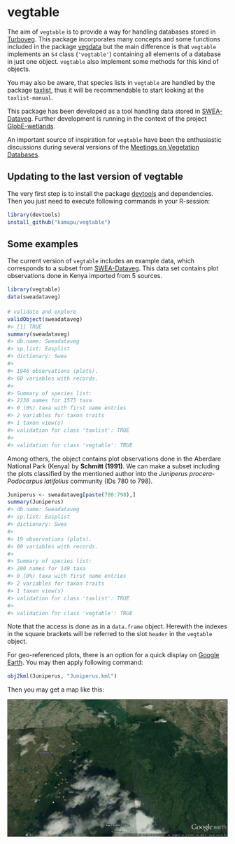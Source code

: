 <!-- README.md is generated from README.Rmd. Please edit that file -->



# vegtable

The aim of `vegtable` is to provide a way for handling databases stored in
[Turboveg](http://www.synbiosys.alterra.nl/turboveg).
This package incorporates many concepts and some functions included in the
package [vegdata](https://cran.r-project.org/package=vegdata)
but the main difference is that `vegtable` implements an `S4` class
(`'vegtable'`) containing all elements of a database in just one object.
`vegtable` also implement some methods for this kind of objects.

You may also be aware, that species lists in `vegtable` are handled by the
package [taxlist](https://github.com/kamapu/taxlist), thus it will be
recommendable to start looking at the `taxlist-manual`.

This package has been developed as a tool handling data stored in
[SWEA-Dataveg](http://www.givd.info/ID/AF-00-006).
Further development is running in the context of the project
[GlobE-wetlands](https://www.wetlands-africa.de/).

An important source of inspiration for `vegtable` have been the enthusiastic
discussions during several versions of the
[Meetings on Vegetation Databases](http://www.hswt.de/person/joerg-ewald/vegetationsdatenbanken.html).

## Updating to the last version of vegtable
The very first step is to install the package
[devtools](https://github.com/hadley/devtools) and dependencies.
Then you just need to execute following commands in your R-session:


```r
library(devtools)
install_github("kamapu/vegtable")
```

## Some examples
The current version of `vegtable` includes an example data, which corresponds
to a subset from [SWEA-Dataveg](http://www.givd.info/ID/AF-00-006).
This data set contains plot observations done in Kenya imported from 5 sources.


```r
library(vegtable)
data(sweadataveg)

# validate and explore
validObject(sweadataveg)
#> [1] TRUE
summary(sweadataveg)
#> db.name: Sweadataveg
#> sp.list: Easplist
#> dictionary: Swea
#> 
#> 1946 observations (plots).
#> 60 variables with records.
#> 
#> Summary of species list:
#> 2230 names for 1573 taxa 
#> 0 (0%) taxa with first name entries
#> 2 variables for taxon traits 
#> 1 taxon view(s) 
#> validation for class 'taxlist': TRUE 
#> 
#> validation for class 'vegtable': TRUE
```

Among others, the object contains plot observations done in the Aberdare
National Park (Kenya) by __Schmitt (1991)__.
We can make a subset including the plots classified by the mentioned author into
the *Juniperus procera*-*Podocarpus latifolius* community (IDs 780 to 798).


```r
Juniperus <- sweadataveg[paste(780:798),]
summary(Juniperus)
#> db.name: Sweadataveg
#> sp.list: Easplist
#> dictionary: Swea
#> 
#> 19 observations (plots).
#> 60 variables with records.
#> 
#> Summary of species list:
#> 200 names for 149 taxa 
#> 0 (0%) taxa with first name entries
#> 2 variables for taxon traits 
#> 1 taxon view(s) 
#> validation for class 'taxlist': TRUE 
#> 
#> validation for class 'vegtable': TRUE
```

Note that the access is done as in a `data.frame` object.
Herewith the indexes in the square brackets will be referred to the slot `header`
in the `vegtable` object.

For geo-referenced plots, there is an option for a quick display on
[Google Earth](https://www.google.com/earth).
You may then apply following command:


```r
obj2kml(Juniperus, "Juniperus.kml")
```

Then you may get a map like this:

![figure of kml](README-figures/Juniperus.jpg)
